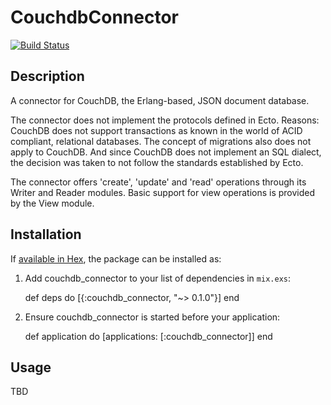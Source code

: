 # CouchdbConnector

[![Build Status](https://travis-ci.org/locolupo/couchdb_connector.svg)](https://travis-ci.org/locolupo/couchdb_connector)

## Description

A connector for CouchDB, the Erlang-based, JSON document database.

The connector does not implement the protocols defined in Ecto.
Reasons: CouchDB does not support transactions as known in the world of
ACID compliant, relational databases.
The concept of migrations also does not apply to CouchDB.
And since CouchDB does not implement an SQL dialect, the decision was taken
to not follow the standards established by Ecto.

The connector offers 'create', 'update' and 'read' operations through its
Writer and Reader modules.
Basic support for view operations is provided by the View module.

## Installation

If [available in Hex](https://hex.pm/docs/publish), the package can be installed as:

  1. Add couchdb_connector to your list of dependencies in `mix.exs`:

        def deps do
          [{:couchdb_connector, "~> 0.1.0"}]
        end

  2. Ensure couchdb_connector is started before your application:

        def application do
          [applications: [:couchdb_connector]]
        end

## Usage

TBD
